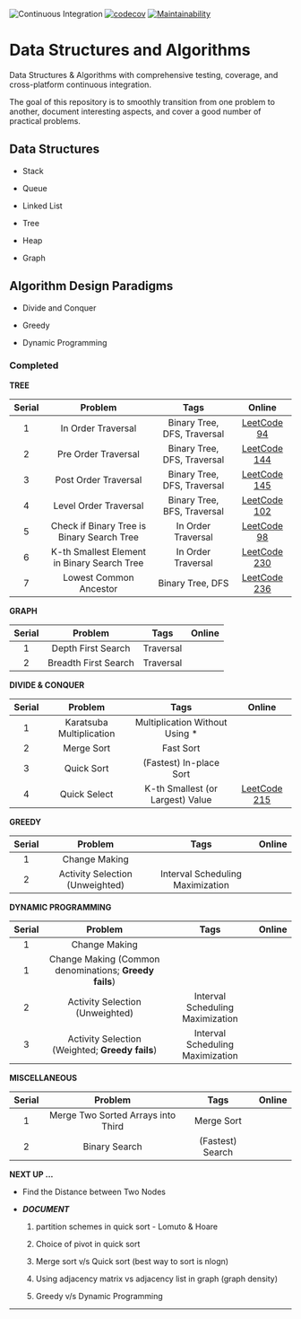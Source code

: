 ![Continuous Integration](https://github.com/saurabmish/Data-Structures-and-Algorithms/workflows/Continuous%20Integration/badge.svg)
[![codecov](https://codecov.io/gh/saurabmish/Data-Structures-and-Algorithms/branch/master/graph/badge.svg?token=93OSG78SRU)](https://codecov.io/gh/saurabmish/Data-Structures-and-Algorithms)
[![Maintainability](https://api.codeclimate.com/v1/badges/cead59f3aa6e1320ad5e/maintainability)](https://codeclimate.com/github/saurabmish/Data-Structures-and-Algorithms/maintainability)

# Data Structures and Algorithms

Data Structures & Algorithms with comprehensive testing, coverage, and cross-platform continuous integration.

The goal of this repository is to smoothly transition from one problem to another, document interesting aspects, and cover a good number of practical problems.


## Data Structures

+ Stack

+ Queue

+ Linked List

+ Tree

+ Heap

+ Graph

## Algorithm Design Paradigms

+ Divide and Conquer

+ Greedy

+ Dynamic Programming


### Completed

**TREE**

| Serial | Problem                                              | Tags                                    | Online            |
| :----: | :-----:                                              | :-:                                     | :----:            |
|   1    | In Order Traversal                                   | Binary Tree, DFS, Traversal             | [LeetCode 94][1]  |
|   2    | Pre Order Traversal                                  | Binary Tree, DFS, Traversal             | [LeetCode 144][2] |
|   3    | Post Order Traversal                                 | Binary Tree, DFS, Traversal             | [LeetCode 145][3] |
|   4    | Level Order Traversal                                | Binary Tree, BFS, Traversal             | [LeetCode 102][4] |
|   5    | Check if Binary Tree is Binary Search Tree           | In Order Traversal                      | [LeetCode 98][5]  |
|   6    | K-th Smallest Element in Binary Search Tree          | In Order Traversal                      | [LeetCode 230][6] |
|   7    | Lowest Common Ancestor                               | Binary Tree, DFS                        | [LeetCode 236][7] |


**GRAPH**

| Serial | Problem                                              | Tags                                    | Online            |
| :----: | :-----:                                              | :-:                                     | :----:            |
|   1    | Depth First Search                                   |  Traversal                              |                   |
|   2    | Breadth First Search                                 |  Traversal                              |                   |


**DIVIDE & CONQUER**

| Serial | Problem                                              | Tags                                    | Online            |
| :----: | :-----:                                              | :-:                                     | :----:            |
|   1    | Karatsuba Multiplication                             | Multiplication Without Using *          |                   |
|   2    | Merge Sort                                           | Fast Sort                               |                   |
|   3    | Quick Sort                                           | (Fastest) In-place Sort                 |                   |
|   4    | Quick Select                                         | K-th Smallest (or Largest) Value        | [LeetCode 215][8] |


**GREEDY**

| Serial | Problem                                              | Tags                                    | Online            |
| :----: | :-----:                                              | :-:                                     | :----:            |
|   1    | Change Making                                        |                                         |                   |
|   2    | Activity Selection (Unweighted)                      | Interval Scheduling Maximization        |                   |


**DYNAMIC PROGRAMMING**

| Serial | Problem                                                | Tags                                    | Online            |
| :----: | :-----:                                                | :-:                                     | :----:            |
|   1    | Change Making                                          |                                         |                   |
|   1    | Change Making (Common denominations; **Greedy fails**) |                                         |                   |
|   2    | Activity Selection (Unweighted)                        | Interval Scheduling Maximization        |                   |
|   3    | Activity Selection (Weighted; **Greedy fails**)        | Interval Scheduling Maximization        |                   |


**MISCELLANEOUS**

| Serial | Problem                                              | Tags                                    | Online            |
| :----: | :-----:                                              | :-:                                     | :----:            |
|   1    | Merge Two Sorted Arrays into Third                   | Merge Sort                              |                   |
|   2    | Binary Search                                        | (Fastest) Search                        |                   |


**NEXT UP ...**

+ Find the Distance between Two Nodes

+ ***DOCUMENT***

    1. partition schemes in quick sort - Lomuto & Hoare

    2. Choice of pivot in quick sort

    3. Merge sort v/s Quick sort (best way to sort is nlogn)

    4. Using adjacency matrix vs adjacency list in graph (graph density)

    5. Greedy v/s Dynamic Programming

---

[1]: https://leetcode.com/problems/binary-tree-inorder-traversal/
[2]: https://leetcode.com/problems/binary-tree-preorder-traversal/
[3]: https://leetcode.com/problems/binary-tree-postorder-traversal/
[4]: https://leetcode.com/problems/binary-tree-level-order-traversal/
[5]: https://leetcode.com/problems/validate-binary-search-tree/
[6]: https://leetcode.com/problems/kth-smallest-element-in-a-bst/
[7]: https://leetcode.com/problems/lowest-common-ancestor-of-a-binary-tree/
[8]: https://leetcode.com/problems/kth-largest-element-in-an-array/
